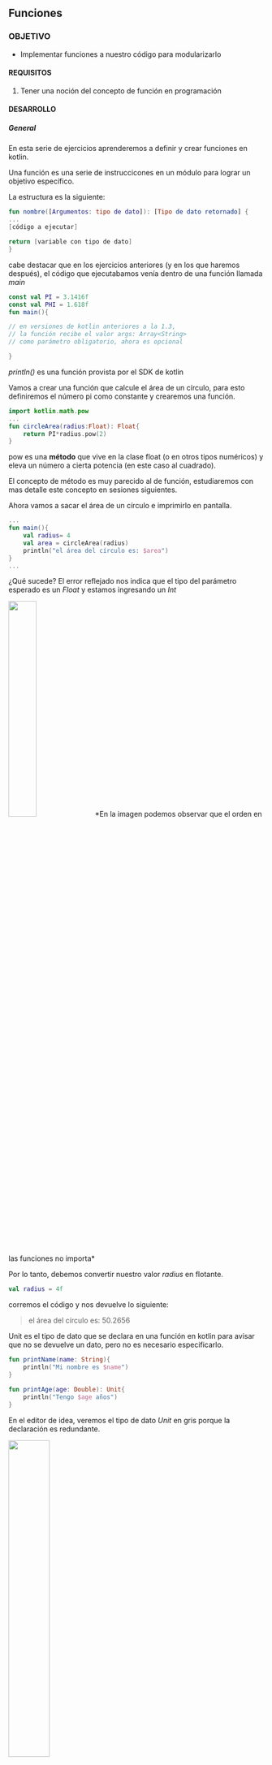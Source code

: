 ## Funciones

### OBJETIVO

- Implementar funciones a nuestro código para modularizarlo

#### REQUISITOS

1. Tener una noción del concepto de función en programación

#### DESARROLLO

##### General

En esta serie de ejercicios aprenderemos a definir y crear funciones en kotlin.

Una función es una serie de instruccicones en un módulo para lograr un objetivo específico.

La estructura es  la siguiente: 

```kotlin
fun nombre([Argumentos: tipo de dato]): [Tipo de dato retornado] {
...
[código a ejecutar]

return [variable con tipo de dato]
}
```

cabe destacar que en los ejercicios anteriores (y en los que haremos después), el código que ejecutabamos venía dentro de una función llamada *main*

```kotlin
const val PI = 3.1416f
const val PHI = 1.618f
fun main(){ 

// en versiones de kotlin anteriores a la 1.3, 
// la función recibe el valor args: Array<String> 
// como parámetro obligatorio, ahora es opcional

}
```

*println()* es una función provista por el SDK de kotlin

Vamos a crear una función que calcule el área de un círculo, para esto definiremos el número pi como constante y crearemos una función.

```kotlin
import kotlin.math.pow
...
fun circleArea(radius:Float): Float{  
    return PI*radius.pow(2)
}
```
pow es una **método** que vive en la clase float (o en otros tipos numéricos) y eleva un número a cierta potencia (en este caso al cuadrado).

El concepto de método es muy parecido al de función, estudiaremos con mas detalle este concepto en sesiones siguientes.

Ahora vamos a sacar el área de un círculo e imprimirlo en pantalla.

```kotlin 
...
fun main(){
    val radius= 4
    val area = circleArea(radius)
    println("el área del círculo es: $area")	
}
...
```

¿Qué sucede? El error reflejado nos indica que el tipo del parámetro esperado es un *Float* y estamos ingresando un *Int*

<img src="imgs/01.png" width="33%"/>
*En la imagen podemos observar que el orden en las funciones no importa*

Por lo tanto, debemos convertir nuestro valor *radius* en flotante.

```kotlin
val radius = 4f
```

corremos el código y nos devuelve lo siguiente:

> el área del círculo es: 50.2656


Unit es el tipo de dato que se declara en una función en kotlin para avisar que no se devuelve un dato, pero no es necesario especificarlo.

```kotlin
fun printName(name: String){
    println("Mi nombre es $name")
}

fun printAge(age: Double): Unit{
    println("Tengo $age años")
}
```

En el editor de idea, veremos el tipo de dato *Unit* en gris porque la declaración es redundante.

<img src="imgs/02.png" width="40%"/>

implementamos en *main* las dos funciones creadas para imprimir en pantalla:

```kotlin
    printName("Daniel Coutiño")
    printAge(15)
```

**Nota:** a pesar de que la función *printAge* recibe la edad como entero, el *String template* hace la conversión del entero a String.

Ahora utilizaremos una función que no requiera ningún parámetro de entrada, regresaremos el valor de PI de la variable constante ya definida

```kotlin
fun getPi(): Float{
    return PI
}
```

y la implementamos en *main()*

```kotlin
println(getPi())
```

Finalmente vamos a declarar una función que no reciba ningún parámetro y que no devuelva ningún valor:

```kotlin
fun printPhi(){
    println("El número áureo vale $PHI")
}
```

y la implementamos en nuestra función *main()* :

```kotlin
printPhi()
```
El resultado debe ser: 

> El número áureo vale 1.618


##### Local functions (Funciones locales)

Una función local es básicamente una función dentro de otra. Tiene las siguientes características

- Es una función únicamente al alcance de la función que la contiene

- se declara como una función normal

- Mantiene limpio el código al ayudar mejor a establecer las jerarquías y conexiones entre funciones.

- Agrega reusabilidad al código.


Sabiendo funciones locales se declaran de la misma forma que las normales,  vamos a crear una función login que valide usuario y contraseña. Dicha función se llamará validate y recibirá nuestro parámetro a evaluar (para este caso, si la variable no está vacía).

```kotlin
    //Funciones locales
    fun login(user: String, password: String) : Boolean {
        fun validate(input: String): Boolean{
            !input.isEmpty()
        }
        val userValidated = validate(user)
        val passValidated = validate(password)

        return userValidated && passValidated
    }
```

En la función anterior, primero declaramos la función validate y después validamos usuario y contraseña. Devolvemos las banderas de modo
que las dos deben estar correctas para recibir un login exitoso.

Después, hay qué correr la función como sigue"

```kotlin
    val userValidated = login("Juanito","Navaja") //utilizar la función login y guardar el resultado en una variable.
    println("Usuario loggeado? $userValidated") // Imprimir si el usuario están ingicado.
```

##### Default Arguments y Named Arguments

Los ejemplos anteriormente vistos pasan sus parámetros en orden, de la misma forma en la que se declaran en la creación de la función, de modo que si tuviéramos dos parámetros de distintos tipos e invirtiéramos el orden de estos al momento de llamar la función, nos daría un error porque los tipos de datos no coincidirían con los de la definición. De la misma forma, si el número de parámetros ingresados en la llamada de la función son distintos al de la declaración, marcará otro error. Crearemos una función para el área de un rectángulo:

```kotlin
fun rectangleArea(base:Double ,  height: Double ):Double{
    return base*height
}
```

llamamos la función sin pasar argumentos:

```kotlin
println("Area con valores por defecto: ${rectangleArea()}")
```

El resultado obtenido es:

> <p style="color=red">Error:(..,..) Kotlin: No value passed for parameter 'base'</p>

Como siempre debemos tener un valor para esos parámetros, existe una forma de establecer valores por defecto en caso de la ausencia de uno o más parámetros:

```kotlin
fun rectangleArea(base:Double = 20.0,  height: Double = 30.0):Double{
    return base*height
}
```

Determinamos entonces base con valor 20 y altura como 30 en caso de no pasarlos como parámetro. Hacemos dos pruebas; la primera sin argumentos, y la segunda solo con la base:

```kotlin
    //correr area rectangulo con los valores por defecto
    println("Area con valores por defecto: ${rectangleArea()}")

    //Area de rectangulo con base seteada y altura por defecto
    println("Area con altura por defecto: ${rectangleArea(10.0)}")
```

para el primer ejemplo, se ocupan los valores por defecto 20x30 = 600. Para el segundo, la base es 10 y la altura es por defecto, o sea 10x30 = 300.

Tenemos ahora un problema, si queremos poner únicamente la altura, no podemos hacerlo debido a que el orden de los argumentos nos obliga a poner primero la b ase para determinar la altura. Afortunadamente, los named arguments permiten pasar argumentos a funciones por medio de su nombre y prescindiendo del orden en que se declaran. Entonces, si queremos asignar únicamente altura, solo tenemos qué poner el nombre y su valor dentro de los paréntesis:
```kotlin
    //Area de rectangulo con por defecto y altura seteada con named arguments
    println("Area con base por defecto: ${rectangleArea(height = 10.0)}")
```

    
En este caso, la base vale 20 y la altura 10, por lo tanto 20x10 = 200.

Podemos determinar los dos parámetros con argumentos nombrados (named arguments) sin ningún problema y en el orden que sea:

```kotlin
//setear base y altura con named arguments
    println("Area con datos determinados con named arguments: ${rectangleArea(height = 2.0,base=3.5)}")
```

En este caso, el valor arrojado es de 2x3.5 = 7. 

Puedes intentar cambiar el orden para verificar que esto no afecta al resultado de la función.


[`Atrás`](../Readme.md) | [`Siguiente`](../Reto-01)



